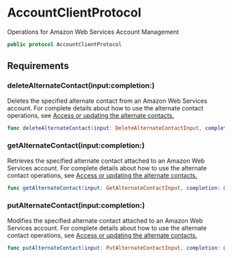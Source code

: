 # AccountClientProtocol

Operations for Amazon Web Services Account Management

``` swift
public protocol AccountClientProtocol 
```

## Requirements

### deleteAlternateContact(input:​completion:​)

Deletes the specified alternate contact from an Amazon Web Services account.
For complete details about how to use the alternate contact operations, see <a href="https:​//docs.aws.amazon.com/accounts/latest/reference/manage-acct-update-contact.html">Access or
updating the alternate contacts.

``` swift
func deleteAlternateContact(input: DeleteAlternateContactInput, completion: @escaping (ClientRuntime.SdkResult<DeleteAlternateContactOutputResponse, DeleteAlternateContactOutputError>) -> Void)
```

### getAlternateContact(input:​completion:​)

Retrieves the specified alternate contact attached to an Amazon Web Services account.
For complete details about how to use the alternate contact operations, see <a href="https:​//docs.aws.amazon.com/accounts/latest/reference/manage-acct-update-contact.html">Access or
updating the alternate contacts.

``` swift
func getAlternateContact(input: GetAlternateContactInput, completion: @escaping (ClientRuntime.SdkResult<GetAlternateContactOutputResponse, GetAlternateContactOutputError>) -> Void)
```

### putAlternateContact(input:​completion:​)

Modifies the specified alternate contact attached to an Amazon Web Services account.
For complete details about how to use the alternate contact operations, see <a href="https:​//docs.aws.amazon.com/accounts/latest/reference/manage-acct-update-contact.html">Access or
updating the alternate contacts.

``` swift
func putAlternateContact(input: PutAlternateContactInput, completion: @escaping (ClientRuntime.SdkResult<PutAlternateContactOutputResponse, PutAlternateContactOutputError>) -> Void)
```
